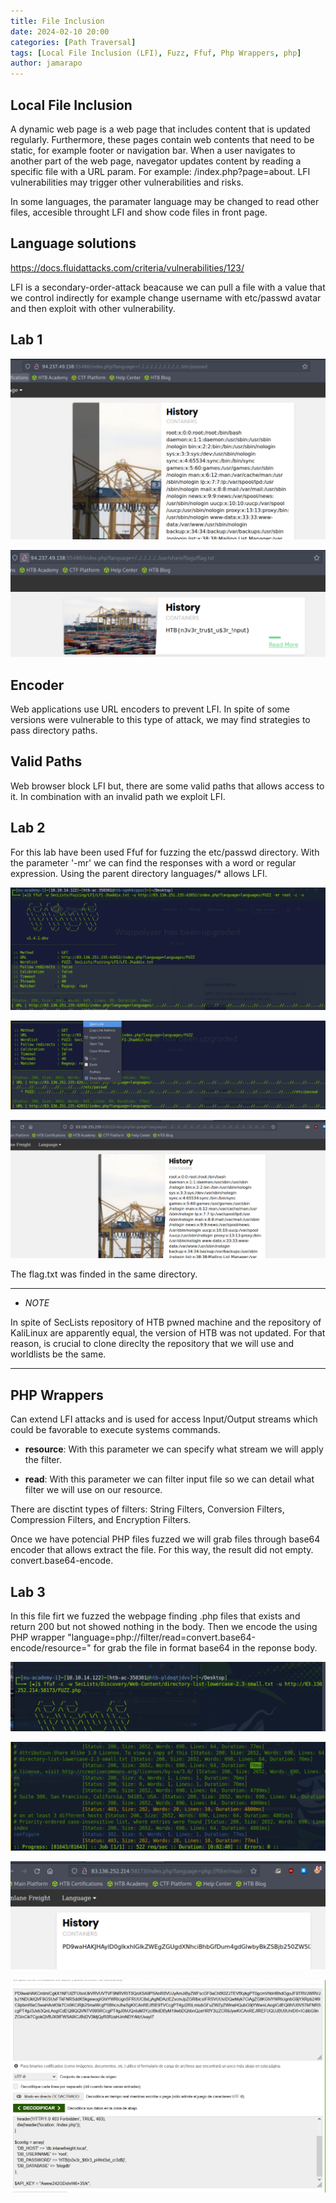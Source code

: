 ```yaml
---
title: File Inclusion
date: 2024-02-10 20:00 
categories: [Path Traversal]
tags: [Local File Inclusion (LFI), Fuzz, Ffuf, Php Wrappers, php]
author: jamarapo
---
```


## Local File Inclusion
A dynamic web page is a web page that includes content that is updated regularly. Furthermore, these pages contain web contents that need to be static, for example footer or navigation bar. When a user navigates to another part of the web page, navegator updates content by reading a specific file with a URL param. For example:  /index.php?page=about. LFI vulnerabilities may trigger other vulnerabilities and risks.

In some languages, the paramater language may be changed to read other files, accesible throught LFI and show code files in front page. 


## Language solutions 
https://docs.fluidattacks.com/criteria/vulnerabilities/123/

LFI is a secondary-order-attack beacause we can pull a file with a value that we control indirectly for example change username with etc/passwd avatar and then exploit with other vulnerability.

## Lab 1
![alt text](../assets/img/posts/File%20Inclusion/image.png)

![alt text](../assets/img/posts/File%20Inclusion/image-1.png)

## Encoder
Web applications use URL encoders to prevent LFI. In spite of some versions were vulnerable to this type of attack, we may find strategies to pass directory paths. 

## Valid Paths
Web browser block LFI but, there are some valid paths that allows access to it. In combination with an invalid path we exploit LFI.

## Lab 2
For this lab have been used Ffuf for fuzzing the etc/passwd directory. With the parameter '-mr' we can find the responses with a word or regular expression.
Using the parent directory languages/*
allows LFI.

![alt text](../assets/img/posts/File%20Inclusion/3.png)

![alt text](../assets/img/posts/File%20Inclusion/1.png)

![alt text](../assets/img/posts/File%20Inclusion/2.png)


The flag.txt was finded in the same directory.

---
- *NOTE*

In spite of SecLists repository of HTB pwned machine and the repository of KaliLinux are apparently equal, the version of HTB was not updated. For that reason, is crucial to clone direclty the repository that we will use and worldlists be the same.

---

## PHP Wrappers
Can extend LFI attacks and is used for access Input/Output streams which could be favorable to execute systems commands. 

- **resource**: With this parameter we can specify what stream we will apply the filter.
  
- **read**: With this parameter we can filter input file so we can detail what filter we will use on our resource.
  
There are disctint types of filters: String Filters, Conversion Filters, Compression Filters, and Encryption Filters.

Once we have potencial PHP files fuzzed we will grab files through base64 encoder that allows extract the file. For this way, the result did not empty.
convert.base64-encode.

## Lab 3

In this file firt we fuzzed the webpage finding .php files that exists and return 200 but not showed nothing in the body. Then we encode the using PHP wrapper "language=php://filter/read=convert.base64-encode/resource=" for grab the file in format base64 in the reponse body.

![alt text](../assets/img/posts/File%20Inclusion/4.png)

![alt text](../assets/img/posts/File%20Inclusion/5.png)

![alt text](../assets/img/posts/File%20Inclusion/6.png)

![alt text](../assets/img/posts/File%20Inclusion/7.png)